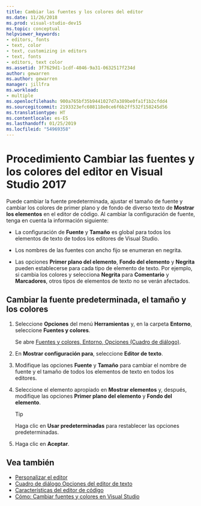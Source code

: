 ```yaml
---
title: Cambiar las fuentes y los colores del editor
ms.date: 11/26/2018
ms.prod: visual-studio-dev15
ms.topic: conceptual
helpviewer_keywords:
- editors, fonts
- text, color
- text, customizing in editors
- text, fonts
- editors, text color
ms.assetid: 3f7629d1-1cdf-4046-9a31-0632517f234d
author: gewarren
ms.author: gewarren
manager: jillfra
ms.workload:
- multiple
ms.openlocfilehash: 900a765bf35b9441027d7a389be0fa1f1b2cfdd4
ms.sourcegitcommit: 2193323efc608118e0ce6f6b2ff532f158245d56
ms.translationtype: HT
ms.contentlocale: es-ES
ms.lasthandoff: 01/25/2019
ms.locfileid: "54969358"
---
```

# <a name="how-to-change-fonts-and-colors-for-the-editor-in-visual-studio-2017"></a>Procedimiento Cambiar las fuentes y los colores del editor en Visual Studio 2017

Puede cambiar la fuente predeterminada, ajustar el tamaño de fuente y cambiar los colores de primer plano y de fondo de diverso texto de **Mostrar los elementos** en el editor de código. Al cambiar la configuración de fuente, tenga en cuenta la información siguiente:

- La configuración de **Fuente** y **Tamaño** es global para todos los elementos de texto de todos los editores de Visual Studio.

- Los nombres de las fuentes con ancho fijo se enumeran en negrita.

- Las opciones **Primer plano del elemento**, **Fondo del elemento** y **Negrita** pueden establecerse para cada tipo de elemento de texto. Por ejemplo, si cambia los colores y selecciona **Negrita** para **Comentario** y **Marcadores**, otros tipos de elementos de texto no se verán afectados.

## <a name="change-the-default-font-face-size-and-colors"></a>Cambiar la fuente predeterminada, el tamaño y los colores

1.  Seleccione **Opciones** del menú **Herramientas** y, en la carpeta **Entorno**, seleccione **Fuentes y colores**.

     Se abre [Fuentes y colores, Entorno, Opciones (Cuadro de diálogo)](../../ide/reference/fonts-and-colors-environment-options-dialog-box.md).

2.  En **Mostrar configuración para**, seleccione **Editor de texto**.

3.  Modifique las opciones **Fuente** y **Tamaño** para cambiar el nombre de fuente y el tamaño de todos los elementos de texto en todos los editores.

4.  Seleccione el elemento apropiado en **Mostrar elementos** y, después, modifique las opciones **Primer plano del elemento** y **Fondo del elemento**.

    > [!TIP]
    > Haga clic en **Usar predeterminadas** para restablecer las opciones predeterminadas.

5.  Haga clic en **Aceptar**.

## <a name="see-also"></a>Vea también

- [Personalizar el editor](../../ide/customizing-the-editor.md)
- [Cuadro de diálogo Opciones del editor de texto](../../ide/reference/text-editor-options-dialog-box.md)
- [Características del editor de código](../../ide/writing-code-in-the-code-and-text-editor.md)
- [Cómo: Cambiar fuentes y colores en Visual Studio](../../ide/how-to-change-fonts-and-colors-in-visual-studio.md)
